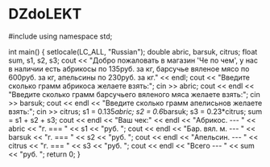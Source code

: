 # DZdoLEKT
#include <iostream>
using namespace std;

int main()
{
	setlocale(LC_ALL, "Russian");
	double abric, barsuk, citrus;
	float sum, s1, s2, s3;
	cout << "Добро пожаловать в магазин 'Че по чем', у нас в наличии есть абрикосы по 135руб. за кг, барсучье вяленое мясо по 600руб. за кг, апельсины по 230руб. за кг." << endl;
	cout << "Введите сколько грамм абрикоса желаете взять:";
	cin >> abric;
	cout << endl << "Введите сколько грамм барсучьего вяленого мяса желаете взять:";
	cin >> barsuk;
	cout << endl << "Введите сколько грамм апелисьнов желаете взять:";
	cin >> citrus;
	s1 = 0.135*abric;
	s2 = 0.6*barsuk;
	s3 = 0.23*citrus;
	sum = s1 + s2 + s3;
	cout << endl << "Ваш чек:" << endl << "Абрикос. --- " << abric << "г. === " << s1 << "руб. ";
	cout << endl << "Бар. вял. м. --- " << barsuk << "г. === " << s2 << "руб. ";
	cout << endl << "Апельсин. --- " << citrus << "г. === " << s3 << "руб. ";
	cout << endl << "Всего    ---    " << sum << "руб. ";
	return 0;
}
